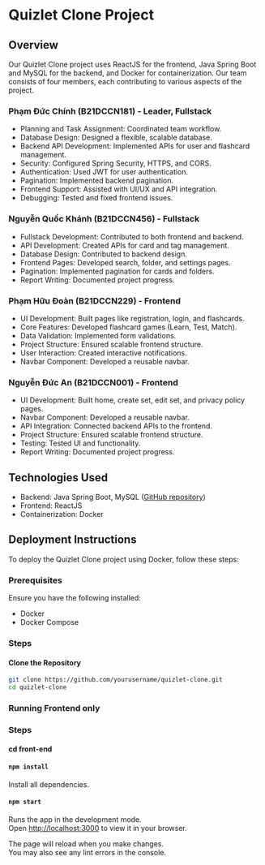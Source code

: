 # Quizlet Clone Project

## Overview

Our Quizlet Clone project uses ReactJS for the frontend, Java Spring Boot and MySQL for the backend, and Docker for containerization. Our team consists of four members, each contributing to various aspects of the project.

### Phạm Đức Chính (B21DCCN181) - Leader, Fullstack
- Planning and Task Assignment: Coordinated team workflow.
- Database Design: Designed a flexible, scalable database.
- Backend API Development: Implemented APIs for user and flashcard management.
- Security: Configured Spring Security, HTTPS, and CORS.
- Authentication: Used JWT for user authentication.
- Pagination: Implemented backend pagination.
- Frontend Support: Assisted with UI/UX and API integration.
- Debugging: Tested and fixed frontend issues.

### Nguyễn Quốc Khánh (B21DCCN456) - Fullstack
- Fullstack Development: Contributed to both frontend and backend.
- API Development: Created APIs for card and tag management.
- Database Design: Contributed to backend design.
- Frontend Pages: Developed search, folder, and settings pages.
- Pagination: Implemented pagination for cards and folders.
- Report Writing: Documented project progress.

### Phạm Hữu Đoàn (B21DCCN229) - Frontend
- UI Development: Built pages like registration, login, and flashcards.
- Core Features: Developed flashcard games (Learn, Test, Match).
- Data Validation: Implemented form validations.
- Project Structure: Ensured scalable frontend structure.
- User Interaction: Created interactive notifications.
- Navbar Component: Developed a reusable navbar.

### Nguyễn Đức An (B21DCCN001) - Frontend
- UI Development: Built home, create set, edit set, and privacy policy pages.
- Navbar Component: Developed a reusable navbar.
- API Integration: Connected backend APIs to the frontend.
- Project Structure: Ensured scalable frontend structure.
- Testing: Tested UI and functionality.
- Report Writing: Documented project progress.

## Technologies Used
- Backend: Java Spring Boot, MySQL ([GitHub repository](https://github.com/deltaDC/Quizlet-Clone-Java-Spring-Boot))
- Frontend: ReactJS
- Containerization: Docker

## Deployment Instructions
To deploy the Quizlet Clone project using Docker, follow these steps:

### Prerequisites
Ensure you have the following installed:
- Docker
- Docker Compose

### Steps

#### Clone the Repository
```bash
git clone https://github.com/yourusername/quizlet-clone.git
cd quizlet-clone
```

### Running Frontend only

### Steps

#### cd front-end

#### `npm install`
Install all dependencies.

#### `npm start`

Runs the app in the development mode.\
Open [http://localhost:3000](http://localhost:3000) to view it in your browser.

The page will reload when you make changes.\
You may also see any lint errors in the console.